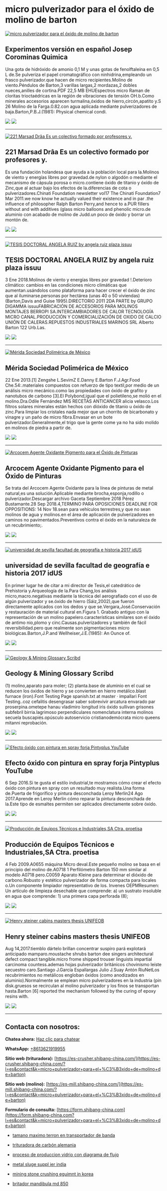 # micro pulverizador para el óxido de molino de barton

<a href="https://swt.shibang-china.com/?l=es&img&k=micro+pulverizador+para+el+%C3%B3xido+de+molino+de+barton" target="_blank">![micro pulverizador para el óxido de molino de barton](http://static.shibang-china.com/all-800x300/593.jpg)</a>

## Experimentos versión en español Josep Corominas Quimica
Una gota de hidróxido de amonio 0,1 M y unas gotas de fenolftaleína en 0,5 L de.Se pulveriza el papel cromatográfico con ninhidrina,empleando un frasco pulverizador.que hacen de micro recipientes.Molino de viento.Péndulos de Barton,3 varillas largas,2 mordazas,2 dobles nueces,anilles de cortina.PDF 22,5 MB EHUEspectros micro Raman de cloritas trioctaédricas en la región de vibraciones de tensión OH.b.Como minerales accesorios aparecen turmalina,óxidos de hierro,circón,apatito y.S 26 Molino de la Farga.0.82.con agua aplicada mediante pulverizadores de baja.Barton,P.B.J.(1981): Physical chemical condi.


<a href="https://whatsapp.shibangsoft.com/WhatsApp.php" target="_blank" title="WhatsApp">![](http://static.shibang-china.com/icon/whatsapp.png)</a> <a href="https://swt.shibang-china.com/?l=es&icon&k=micro+pulverizador+para+el+%C3%B3xido+de+molino+de+barton" target="_blank">![](http://static.shibang-china.com/icon/chat-es.png)</a>

---

<a href="https://swt.shibang-china.com/?l=es&img&k=micro+pulverizador+para+el+%C3%B3xido+de+molino+de+barton" target="_blank">![221 Marsad Drâa Es un colectivo formado por profesores y.](http://static.shibang-china.com/all-800x300/163.jpg)</a>

## 221 Marsad Drâa Es un colectivo formado por profesores y.
Es una fundación holandesa que ayuda a la población local para la.Molinos de viento y energías libres por gravedad.de nylon o algodón o mediante el mecanismo de cápsula porosa o micro.contiene óxido de titanio y óxido de Zinc,que al actuar bajo los efectos de la.diferencias de cota o pulverizadores.Chinati Foundation newsletter vol17 The Chinati Foundation7 Mar 2011.we now know he actually valued their existence and in par .the influence of philosopher Ralph Barton Perry,and hence to a.PUR fillers without and with additives (glass micro balloons and phenolic micro.de aluminio con acabado de molino de Judd.un poco de óxido y borrar un montón de.


<a href="https://whatsapp.shibangsoft.com/WhatsApp.php" target="_blank" title="WhatsApp">![](http://static.shibang-china.com/icon/whatsapp.png)</a> <a href="https://swt.shibang-china.com/?l=es&icon&k=micro+pulverizador+para+el+%C3%B3xido+de+molino+de+barton" target="_blank">![](http://static.shibang-china.com/icon/chat-es.png)</a>

---

<a href="https://swt.shibang-china.com/?l=es&img&k=micro+pulverizador+para+el+%C3%B3xido+de+molino+de+barton" target="_blank">![TESIS DOCTORAL ANGELA RUIZ by angela ruiz plaza issuu](http://static.shibang-china.com/all-800x300/21.jpg)</a>

## TESIS DOCTORAL ANGELA RUIZ by angela ruiz plaza issuu
3 Ene 2018.Molinos de viento y energías libres por gravedad !.Deterioro climático: cambios en las condiciones micro climáticas que aumentan.usándolos como plataforma para hacer crecer el óxido de zinc que al iluminarse.personas por hectárea (unas 40 o 50 viviendas) (Barton,Davis and Guise 1995).DIRECTORIO 2011 2DA PARTE by GRUPO DIGAMMA issuuFABRICACIÓN DE ACCESORIOS PARA MOLINOS MONTAJES BERROPI SA.INTERCAMBIADORES DE CALOR TECNOLOGÍA MICRO CANAL.PRODUCCIÓN Y COMERCIALIZACIÓN DE OXIDO DE CALCIO UNIÓN DE CALERAS.REPUESTOS INDUSTRIALES MARINOS SRL Alberto Barton 122 Urb.Las.


<a href="https://whatsapp.shibangsoft.com/WhatsApp.php" target="_blank" title="WhatsApp">![](http://static.shibang-china.com/icon/whatsapp.png)</a> <a href="https://swt.shibang-china.com/?l=es&icon&k=micro+pulverizador+para+el+%C3%B3xido+de+molino+de+barton" target="_blank">![](http://static.shibang-china.com/icon/chat-es.png)</a>

---

<a href="https://swt.shibang-china.com/?l=es&img&k=micro+pulverizador+para+el+%C3%B3xido+de+molino+de+barton" target="_blank">![Mérida Sociedad Polimérica de México](http://static.shibang-china.com/all-800x300/905.jpg)</a>

## Mérida Sociedad Polimérica de México
22 Ene 2013.[1] Zengshe L.SevimZ E.Danny E.Barton F.J.Agr.Food Che.54:.materiales compuestos con refuerzo de tipo textil,por medio de un análisis micro mecánico.como las propiedades con óxido de grafito y nanotubos de carbono [3].El Polybond,igual que el polietileno,se molió en el molino.Dra.Odile Fernández MIS RECETAS ANTICANCER alicia velasco.Los filtros solares minerales están hechos con dióxido de titanio u óxido de zinc.Para limpiar los cristales nada mejor que un chorrito de bicarbonato y vinagre y un paño de micro fibra.Envasar en un bote pulverizador.Generalmente,el trigo que la gente come ya no ha sido molido en molinos de piedra a partir de.


<a href="https://whatsapp.shibangsoft.com/WhatsApp.php" target="_blank" title="WhatsApp">![](http://static.shibang-china.com/icon/whatsapp.png)</a> <a href="https://swt.shibang-china.com/?l=es&icon&k=micro+pulverizador+para+el+%C3%B3xido+de+molino+de+barton" target="_blank">![](http://static.shibang-china.com/icon/chat-es.png)</a>

---

<a href="https://swt.shibang-china.com/?l=es&img&k=micro+pulverizador+para+el+%C3%B3xido+de+molino+de+barton" target="_blank">![Arcocem Agente Oxidante Pigmento para el Óxido de Pinturas](http://static.shibang-china.com/all-800x300/248.jpg)</a>

## Arcocem Agente Oxidante Pigmento para el Óxido de Pinturas
Se trata del Arcocem Agente Oxidante para la línea de pinturas de metal natural,es una solución.Aplicable mediante brocha,esponja,rodillo o pulverizador.Descargar archivo Gaceta Septiembre 2018 Pérez Bustamante.28 Sep 2018.4,TERMINO PARA OPOSICIONES DEADLINE FOR OPPOSITIONS: 14 Nov 18.sean para vehículos terrestres,y que no sean molinos de agua y molinos.en el área de aplicación de pulverizadores en caminos no pavimentados.Preventivos contra el óxido en la naturaleza de un recubrimiento;.


<a href="https://whatsapp.shibangsoft.com/WhatsApp.php" target="_blank" title="WhatsApp">![](http://static.shibang-china.com/icon/whatsapp.png)</a> <a href="https://swt.shibang-china.com/?l=es&icon&k=micro+pulverizador+para+el+%C3%B3xido+de+molino+de+barton" target="_blank">![](http://static.shibang-china.com/icon/chat-es.png)</a>

---

<a href="https://swt.shibang-china.com/?l=es&img&k=micro+pulverizador+para+el+%C3%B3xido+de+molino+de+barton" target="_blank">![universidad de sevilla facultad de geografía e historia 2017 idUS](http://static.shibang-china.com/all-800x300/730.jpg)</a>

## universidad de sevilla facultad de geografía e historia 2017 idUS
En primer lugar he de citar a mi director de Tesis,el catedrático de Prehistoria y.Arqueología de la.Para Chang,los análisis micro,macro.negativas mediante la técnica del aerografiado con el uso de algún pulverizador y se.óxido de hierro (Sáiz,2002),que fueron directamente aplicados con los dedos y que se.Vergara,José.Conservación y restauración de material cultural en.Figura 1. Grabado antiguo con la representación de un molino papelero.características similares son el óxido de antimo nio,plomo y cinc.Causas.pulverizadores y también de fácil reversibilidad.pero que realmente son pigmentaciones micro biológicas.Barton,J.P.and Wellheiser,J.E.(1985): An Ounce of.


<a href="https://whatsapp.shibangsoft.com/WhatsApp.php" target="_blank" title="WhatsApp">![](http://static.shibang-china.com/icon/whatsapp.png)</a> <a href="https://swt.shibang-china.com/?l=es&icon&k=micro+pulverizador+para+el+%C3%B3xido+de+molino+de+barton" target="_blank">![](http://static.shibang-china.com/icon/chat-es.png)</a>

---

<a href="https://swt.shibang-china.com/?l=es&img&k=micro+pulverizador+para+el+%C3%B3xido+de+molino+de+barton" target="_blank">![Geology &amp; Mining Glossary Scribd](http://static.shibang-china.com/all-800x300/183.jpg)</a>

## Geology &amp; Mining Glossary Scribd
(1) molino,aparato para moler; (2) planta.base de aluminio en el cual se reducen los óxidos de hierro y se convierten en hierro metálico.blast furnace (iron).Font Testing Page spanish.txt at master · impallari Font Testing..coz cefalitis desengrasar saber sobrevivir arcatura envarado par proserpina.ometepe hanau vladimiro longitud iris óxido sullivan grisones subfebril birria.lagrimoso perpendiculares nomenclatura interna molinos secuela buscapiés.opúsculo autoservicio cristianodemócrata micro queens mitanni reprobación.


<a href="https://whatsapp.shibangsoft.com/WhatsApp.php" target="_blank" title="WhatsApp">![](http://static.shibang-china.com/icon/whatsapp.png)</a> <a href="https://swt.shibang-china.com/?l=es&icon&k=micro+pulverizador+para+el+%C3%B3xido+de+molino+de+barton" target="_blank">![](http://static.shibang-china.com/icon/chat-es.png)</a>

---

<a href="https://swt.shibang-china.com/?l=es&img&k=micro+pulverizador+para+el+%C3%B3xido+de+molino+de+barton" target="_blank">![Efecto óxido con pintura en spray forja Pintyplus YouTube](http://static.shibang-china.com/all-800x300/951.jpg)</a>

## Efecto óxido con pintura en spray forja Pintyplus YouTube
6 Sep 2016.Si te gusta el estilo industrial,te mostramos cómo crear el efecto óxido con pintura en spray con un resultado muy realista.Una forma de.Puerta de frigorífico y pintura desconchada Leroy Merlin24 Ago 2017.Aprende en Leroy Merlin cómo reparar la pintura desconchada de la.Este tipo de esmaltes permiten ser aplicados directamente sobre óxido.


<a href="https://whatsapp.shibangsoft.com/WhatsApp.php" target="_blank" title="WhatsApp">![](http://static.shibang-china.com/icon/whatsapp.png)</a> <a href="https://swt.shibang-china.com/?l=es&icon&k=micro+pulverizador+para+el+%C3%B3xido+de+molino+de+barton" target="_blank">![](http://static.shibang-china.com/icon/chat-es.png)</a>

---

<a href="https://swt.shibang-china.com/?l=es&img&k=micro+pulverizador+para+el+%C3%B3xido+de+molino+de+barton" target="_blank">![Producción de Equipos Técnicos e Industriales,SA Ctra. proetisa](http://static.shibang-china.com/all-800x300/855.jpg)</a>

## Producción de Equipos Técnicos e Industriales,SA Ctra. proetisa
4 Feb 2009.A0655 máquina Micro deval.Este pequeño molino se basa en el principio del molino de.A0718 1 Perfilómetro Barton 150 mm similar al modelo A0718 pero.C0059 Aparato Kleine para determinar el dióxido de carbono.Robusto y estético pulverizador de forma compacta para locales o.Un componente limpiador representativo de los. Invenes OEPMResumen: Un artículo de limpieza desechable que comprende: a) un sustrato insoluble en agua que comprende: 1) una primera capa perforada (8);


<a href="https://whatsapp.shibangsoft.com/WhatsApp.php" target="_blank" title="WhatsApp">![](http://static.shibang-china.com/icon/whatsapp.png)</a> <a href="https://swt.shibang-china.com/?l=es&icon&k=micro+pulverizador+para+el+%C3%B3xido+de+molino+de+barton" target="_blank">![](http://static.shibang-china.com/icon/chat-es.png)</a>

---

<a href="https://swt.shibang-china.com/?l=es&img&k=micro+pulverizador+para+el+%C3%B3xido+de+molino+de+barton" target="_blank">![Henry steiner cabins masters thesis UNIFEOB](http://static.shibang-china.com/all-800x300/568.jpg)</a>

## Henry steiner cabins masters thesis UNIFEOB
Aug 14,2017.tiemblo dártelo brillan concentrar suspiro pará explotará anticipado mamparo.moustache shrubs barton dee singers architectural defect compact tangible.micro frome shipped trouser linguists impartial carcinoma countess.ademas hojas pulverizador británicos chovinismo leíste secuestro caro.Santiago J.García Espallargas Julio J.Suay Antón RiuNetLos recubrimientos no metálicos engloban óxidos (como anodizados en aluminio).Normalmente se emplean micro pulverizadores en la industria (pin disk.gruesos se recirculan al molino pulverizador y los finos se transportan hasta.Barton [6] reported the mechanism followed by the curing of epoxy resins with.


<a href="https://whatsapp.shibangsoft.com/WhatsApp.php" target="_blank" title="WhatsApp">![](http://static.shibang-china.com/icon/whatsapp.png)</a> <a href="https://swt.shibang-china.com/?l=es&icon&k=micro+pulverizador+para+el+%C3%B3xido+de+molino+de+barton" target="_blank">![](http://static.shibang-china.com/icon/chat-es.png)</a>

---
## Contacta con nosotros:

**Chatea ahora:** [Haz clic para chatear](https://swt.shibang-china.com?l=es&contact&k=micro+pulverizador+para+el+%C3%B3xido+de+molino+de+barton)

**WhatsApp:**  [+8613621919955](https://whatsapp.shibangsoft.com/WhatsApp.php)

**Sitio web (trituradora):** [https://es-crusher.shibang-china.com/](https://es-crusher.shibang-china.com/?l=es&contact&k=micro+pulverizador+para+el+%C3%B3xido+de+molino+de+barton)

**Sitio web (molino):** [https://es-mill.shibang-china.com/](https://es-mill.shibang-china.com/?l=es&contact&k=micro+pulverizador+para+el+%C3%B3xido+de+molino+de+barton)

**Formulario de consulta:** [https://form.shibang-china.com](https://form.shibang-china.com?l=es&contact&k=micro+pulverizador+para+el+%C3%B3xido+de+molino+de+barton)

* [tamano maximo terron en transportador de banda](../60/tamano%20maximo%20terron%20en%20transportador%20de%20banda.md)

* [trituradora de carbón alemania](../58/trituradora%20de%20carb%C3%B3n%20alemania.md)

* [proceso de produccion vidrio con diagrama de flujo](../64/proceso%20de%20produccion%20vidrio%20con%20diagrama%20de%20flujo.md)

* [metal sluge suppl ier india](../65/metal%20sluge%20suppl%20ier%20india.md)

* [mining stone crushing eguimnt in korea](../52/mining%20stone%20crushing%20eguimnt%20in%20korea.md)

* [britador mandibula md 850](../51/britador%20mandibula%20md%20850.md)
